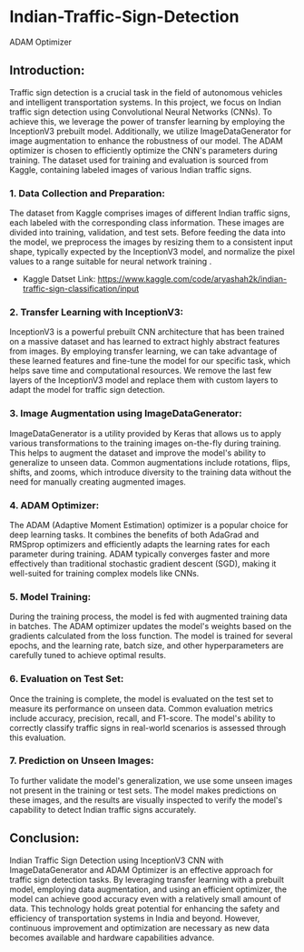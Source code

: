 # Indian-Traffic-Sign-Detection

ADAM Optimizer

## Introduction:
Traffic sign detection is a crucial task in the field of autonomous vehicles and intelligent transportation systems. In this project, we focus on Indian traffic sign detection using Convolutional Neural Networks (CNNs). To achieve this, we leverage the power of transfer learning by employing the InceptionV3 prebuilt model. Additionally, we utilize ImageDataGenerator for image augmentation to enhance the robustness of our model. The ADAM optimizer is chosen to efficiently optimize the CNN's parameters during training. The dataset used for training and evaluation is sourced from Kaggle, containing labeled images of various Indian traffic signs.

### 1. Data Collection and Preparation:
The dataset from Kaggle comprises images of different Indian traffic signs, each labeled with the corresponding class information. These images are divided into training, validation, and test sets. Before feeding the data into the model, we preprocess the images by resizing them to a consistent input shape, typically expected by the InceptionV3 model, and normalize the pixel values to a range suitable for neural network training .

- Kaggle Datset Link: https://www.kaggle.com/code/aryashah2k/indian-traffic-sign-classification/input

### 2. Transfer Learning with InceptionV3:
InceptionV3 is a powerful prebuilt CNN architecture that has been trained on a massive dataset and has learned to extract highly abstract features from images. By employing transfer learning, we can take advantage of these learned features and fine-tune the model for our specific task, which helps save time and computational resources. We remove the last few layers of the InceptionV3 model and replace them with custom layers to adapt the model for traffic sign detection.

### 3. Image Augmentation using ImageDataGenerator:
ImageDataGenerator is a utility provided by Keras that allows us to apply various transformations to the training images on-the-fly during training. This helps to augment the dataset and improve the model's ability to generalize to unseen data. Common augmentations include rotations, flips, shifts, and zooms, which introduce diversity to the training data without the need for manually creating augmented images.

### 4. ADAM Optimizer:
The ADAM (Adaptive Moment Estimation) optimizer is a popular choice for deep learning tasks. It combines the benefits of both AdaGrad and RMSprop optimizers and efficiently adapts the learning rates for each parameter during training. ADAM typically converges faster and more effectively than traditional stochastic gradient descent (SGD), making it well-suited for training complex models like CNNs.

### 5. Model Training:
During the training process, the model is fed with augmented training data in batches. The ADAM optimizer updates the model's weights based on the gradients calculated from the loss function. The model is trained for several epochs, and the learning rate, batch size, and other hyperparameters are carefully tuned to achieve optimal results.

### 6. Evaluation on Test Set:
Once the training is complete, the model is evaluated on the test set to measure its performance on unseen data. Common evaluation metrics include accuracy, precision, recall, and F1-score. The model's ability to correctly classify traffic signs in real-world scenarios is assessed through this evaluation.

### 7. Prediction on Unseen Images:
To further validate the model's generalization, we use some unseen images not present in the training or test sets. The model makes predictions on these images, and the results are visually inspected to verify the model's capability to detect Indian traffic signs accurately.

## Conclusion:
Indian Traffic Sign Detection using InceptionV3 CNN with ImageDataGenerator and ADAM Optimizer is an effective approach for traffic sign detection tasks. By leveraging transfer learning with a prebuilt model, employing data augmentation, and using an efficient optimizer, the model can achieve good accuracy even with a relatively small amount of data. This technology holds great potential for enhancing the safety and efficiency of transportation systems in India and beyond. However, continuous improvement and optimization are necessary as new data becomes available and hardware capabilities advance.
